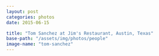 ```yaml
---
layout: post
categories: photos
date: 2015-06-15

title: "Tom Sanchez at Jim's Restaurant, Austin, Texas"
base-path: "/assets/img/photos/people"
image-name: "tom-sanchez"
---
```

